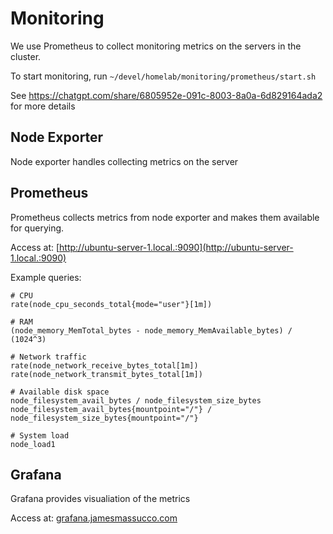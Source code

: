 # Monitoring

We use Prometheus to collect monitoring metrics on the servers in the cluster.

To start monitoring, run `~/devel/homelab/monitoring/prometheus/start.sh`

See https://chatgpt.com/share/6805952e-091c-8003-8a0a-6d829164ada2 for more details

## Node Exporter

Node exporter handles collecting metrics on the server

## Prometheus

Prometheus collects metrics from node exporter and makes them available for querying.

Access at: [http://ubuntu-server-1.local.:9090](http://ubuntu-server-1.local.:9090)

Example queries:

```
# CPU
rate(node_cpu_seconds_total{mode="user"}[1m])

# RAM
(node_memory_MemTotal_bytes - node_memory_MemAvailable_bytes) / (1024^3)

# Network traffic
rate(node_network_receive_bytes_total[1m])
rate(node_network_transmit_bytes_total[1m])

# Available disk space
node_filesystem_avail_bytes / node_filesystem_size_bytes
node_filesystem_avail_bytes{mountpoint="/"} / node_filesystem_size_bytes{mountpoint="/"}

# System load
node_load1
```

## Grafana

Grafana provides visualiation of the metrics

Access at: [grafana.jamesmassucco.com](grafana.jamesmassucco.com)

